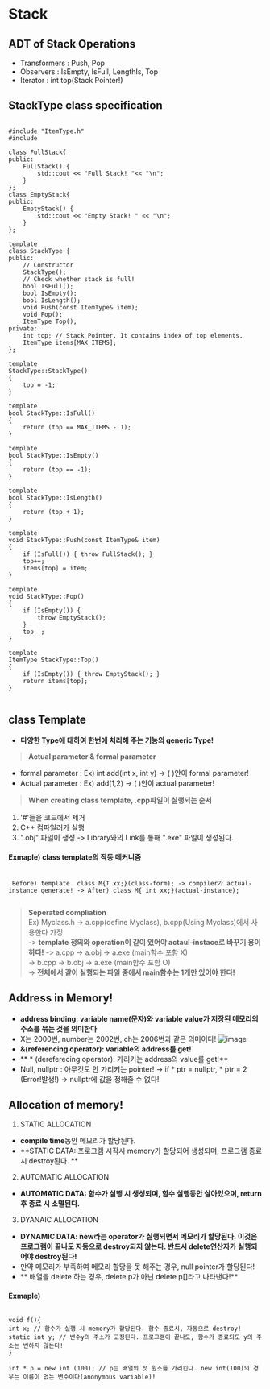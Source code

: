 Stack
==============
## ADT of Stack Operations
* Transformers : Push, Pop
* Observers : IsEmpty, IsFull, LengthIs, Top
* Iterator : int top(Stack Pointer!)

## StackType class specification
<pre><code>
#include "ItemType.h"
#include <iostream>

class FullStack{
public:
	FullStack() {
		std::cout << "Full Stack! "<< "\n";
	}
};
class EmptyStack{
public:
	EmptyStack() {
		std::cout << "Empty Stack! " << "\n";
	}
};

template <class ItemType>
class StackType {
public:
	// Constructor
	StackType();
	// Check whether stack is full!
	bool IsFull();
	bool IsEmpty();
	bool IsLength();
	void Push(const ItemType& item);
	void Pop();
	ItemType Top();
private:
	int top; // Stack Pointer. It contains index of top elements.
	ItemType items[MAX_ITEMS];
};

template <class ItemType>
StackType<ItemType>::StackType()
{
	top = -1;
}

template <class ItemType>
bool StackType<ItemType>::IsFull()
{
	return (top == MAX_ITEMS - 1);
}

template <class ItemType>
bool StackType<ItemType>::IsEmpty()
{
	return (top == -1);
}

template <class ItemType>
bool StackType<ItemType>::IsLength()
{
	return (top + 1);
}

template <class ItemType>
void StackType<ItemType>::Push(const ItemType& item)
{
	if (IsFull()) { throw FullStack(); }
	top++;
	items[top] = item;
}

template <class ItemType>
void StackType<ItemType>::Pop()
{
	if (IsEmpty()) {
		throw EmptyStack();
	}
	top--;
}

template <class ItemType>
ItemType StackType<ItemType>::Top()
{
	if (IsEmpty()) { throw EmptyStack(); }
	return items[top];
}
  </code></pre>

## class Template
* **다양한 Type에 대하여 한번에 처리해 주는 기능의 generic Type!**
> **Actual parameter & formal parameter**
  * formal parameter : Ex) int add(int x, int y) -> ( )안이 formal parameter!
  * Actual parameter : Ex) add(1,2) -> ( )안이 actual parameter!
> **When creating class template, .cpp파일이 실행되는 순서**
 1) '#'들을 코드에서 제거
 2) C++ 컴파일러가 실행
 3) ".obj" 파일이 생성 -> Library와의 Link를 통해 ".exe" 파일이 생성된다.
 #### Exmaple) class template의 작동 메커니즘
 <pre><code> 
 Before) template <class T> class M{T xx;}(class-form); -> compiler가 actual-instance generate! -> After) class M<int>{ int xx;}(actual-instance);
 </code></pre>
> **Seperated compliation**<br>
Ex) Myclass.h -> a.cpp(define Myclass), b.cpp(Using Myclass)에서 사용한다 가정<br>
-> **template 정의와 operation이 같이 있어야 actaul-instace로 바꾸기 용이하다!**
-> a.cpp -> a.obj -> a.exe (main함수 포함 X)<br> 
-> b.cpp -> b.obj -> a.exe (main함수 포함 O)<br>
-> **전체에서 같이 실행되는 파일 중에서 main함수는 1개만 있어야 한다!**

## Address in Memory!
* **address binding: variable name(문자)와 variable value가 저장된 메모리의 주소를 묶는 것을 의미한다**
* X는 2000번, number는 2002번, ch는 2006번과 같은 의미이다!
![image](https://user-images.githubusercontent.com/50229148/111113223-cb7c8c00-85a4-11eb-8f71-b20f4aef2f14.png)
* **&(referencing operator): variable의 address를 get!**
* ** * (dereferecing operator): 가리키는 address의 value를 get!**
* Null, nullptr : 아무것도 안 가리키는 pointer! -> if * ptr = nullptr, * ptr = 2 (Error!발생!) -> nullptr에 값을 정해줄 수 없다!

## Allocation of memory!
1) STATIC ALLOCATION 
* **compile time**동안 메모리가 할당된다. 
* **STATIC DATA: 프로그램 시작시 memory가 할당되어 생성되며, 프로그램 종료시 destroy된다. **
2) AUTOMATIC ALLOCATION 
* **AUTOMATIC DATA: 함수가 실행 시 생성되며, 함수 실행동안 살아있으며, return후 종료 시 소멸된다.**
3) DYANAIC ALLOCATION
* **DYNAMIC DATA: new라는 operator가 실행되면서 메모리가 할당된다. 이것은 프로그램이 끝나도 자동으로 destroy되지 않는다. 반드시 delete연산자가 실행되어야 destroy된다!**
* 만약 메모리가 부족하여 메모리 할당을 못 해주는 경우, null pointer가 할당된다!
* ** 배열을 delete 하는 경우, delete p가 아닌 delete p[]라고 나타낸다!**
#### Exmaple)
<pre><code>
void f(){
int x; // 함수가 실행 시 memory가 할당된다. 함수 종료시, 자동으로 destroy!
static int y; // 변수y의 주소가 고정된다. 프로그램이 끝나도, 함수가 종료되도 y의 주소는 변하지 않는다!
}

int * p = new int (100); // p는 배열의 첫 원소를 가리킨다. new int(100)의 경우는 이름이 없는 변수이다(anonymous variable)!
</code></pre>
 
